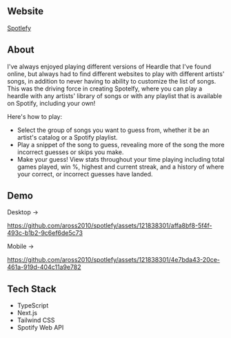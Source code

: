 
## Website

[Spotlefy](https://spotlefy-heardle.vercel.app)

## About

I've always enjoyed playing different versions of Heardle that I've found online, but always had to find different websites to play with different artists' songs, in addition to never having to ability to customize the list of songs. This was the driving force in creating Spotelfy, where you can play a heardle with any artists' library of songs or with any playlist that is available on Spotify, including your own!

Here's how to play: 

- Select the group of songs you want to guess from, whether it be an artist's catalog or a Spotify playlist.
- Play a snippet of the song to guess, revealing more of the song the more incorrect guesses or skips you make.
- Make your guess! View stats throughout your time playing including total games played, win %, highest and current streak, and a history of where your correct, or incorrect guesses have landed.

## Demo

Desktop ->



https://github.com/aross2010/spotlefy/assets/121838301/affa8bf8-5f4f-493c-b1b2-9c6ef6de5c73



Mobile ->




https://github.com/aross2010/spotlefy/assets/121838301/4e7bda43-20ce-461a-919d-404c11a9e782




## Tech Stack

- TypeScript
- Next.js
- Tailwind CSS
- Spotify Web API
